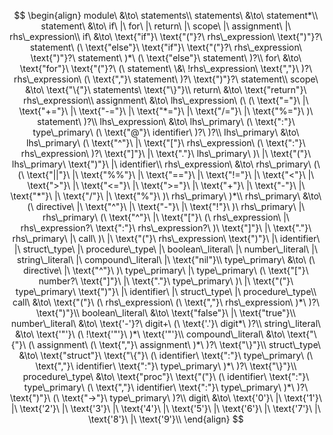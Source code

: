 $$
\begin{align}
module\ &\to\ statements\\
statements\ &\to\ statement*\\
statement\ &\to\ if\ |\ for\ |\ return\ |\ scope\ |\ assignment\ |\ rhs\_expression\\
if\ &\to\ \text{"if"}\ \text{"("}?\ rhs\_expression\ \text{")"}?\ statement\ (\ \text{"else"}\ \text{"if"}\ \text{"("}?\ rhs\_expression\ \text{")"}?\ statement\ )*\ (\ \text{"else"}\ statement\ )?\\
for\ &\to\ \text{"for"}\ \text{"("}?\ (\ statement\ \&\ !rhs\_expression\ \text{","}\ )?\ rhs\_expression\ (\ \text{","}\ statement\ )?\ \text{")"}?\ statement\\
scope\ &\to\ \text{"\{"}\ statements\ \text{"\}"}\\
return\ &\to\ \text{"return"}\ rhs\_expression\\
assignment\ &\to\ lhs\_expression\ (\ (\ \text{"="}\ |\ \text{"+="}\ |\ \text{"-="}\ |\ \text{"*="}\ |\ \text{"/="}\ |\ \text{"%="}\ )\ statement\ )?\\
lhs\_expression\ &\to\ lhs\_primary\ (\ \text{":"}\ type\_primary\ (\ \text{"@"}\ identifier\ )?\ )?\\
lhs\_primary\ &\to\ lhs\_primary\ (\ \text{"^"}\ |\ \text{"["}\ rhs\_expression\ (\ \text{":"}\ rhs\_expression\ )?\ \text{"]"}\ |\ \text{"."}\ lhs\_primary\ )\ |\ \text{"("}\ lhs\_primary\ \text{")"}\ |\ identifier\\
rhs\_expression\ &\to\ rhs\_primary\ (\ (\ \text{"||"}\ |\ \text{"%%"}\ |\ \text{"=="}\ |\ \text{"!="}\ |\ \text{"<"}\ |\ \text{">"}\ |\ \text{"<="}\ |\ \text{">="}\ |\ \text{"+"}\ |\ \text{"-"}\ |\ \text{"*"}\ |\ \text{"/"}\ |\ \text{"%"}\ )\ rhs\_primary\ )*\\
rhs\_primary\ &\to\ (\ directive\ |\ \text{"^"}\ |\ \text{"-"}\ |\ \text{"!"}\ )\ rhs\_primary\ |\ rhs\_primary\ (\ \text{"^"}\ |\ \text{"["}\ (\ rhs\_expression\ |\ rhs\_expression?\ \text{":"}\ rhs\_expression?\ )\ \text{"]"}\ |\ \text{"."}\ rhs\_primary\ |\ call\ )\ |\ \text{"("}\ rhs\_expression\ \text{")"}\ |\ identifier\ |\ struct\_type\ |\ procedure\_type\ |\ boolean\_literal\ |\ number\_literal\ |\ string\_literal\ |\ compound\_literal\ |\ \text{"nil"}\\
type\_primary\ &\to\ (\ directive\ |\ \text{"^"}\ )\ type\_primary\ |\ type\_primary\ (\ \text{"["}\ number?\ \text{"]"}\ |\ \text{"."}\ type\_primary\ )\ |\ \text{"("}\ type\_primary\ \text{")"}\ |\ identifier\ |\ struct\_type\ |\ procedure\_type\\
call\ &\to\ \text{"("}\ (\ rhs\_expression\ (\ \text{","}\ rhs\_expression\ )*\ )?\ \text{")"}\\
boolean\_literal\ &\to\ \text{"false"}\ |\ \text{"true"}\\
number\_literal\ &\to\ \text{'-'}?\ digit+\ (\ \text{'.'}\ digit*\ )?\\
string\_literal\ &\to\ \text{'"'}\ (\ !\text{'"'}\ )*\ \text{'"'}\\
compound\_literal\ &\to\ \text{"\{"}\ (\ assignment\ (\ \text{","}\ assignment\ )*\ )?\ \text{"\}"}\\
struct\_type\ &\to\ \text{"struct"}\ \text{"\{"}\ (\ identifier\ \text{":"}\ type\_primary\ (\ \text{","}\ identifier\ \text{":"}\ type\_primary\ )*\ )?\ \text{"\}"}\\
procedure\_type\ &\to\ \text{"proc"}\ \text{"("}\ (\ identifier\ \text{":"}\ type\_primary\ (\ \text{","}\ identifier\ \text{":"}\ type\_primary\ )*\ )?\ \text{")"}\ (\ \text{"->"}\ type\_primary\ )?\\
digit\ &\to\ \text{'0'}\ |\ \text{'1'}\ |\ \text{'2'}\ |\ \text{'3'}\ |\ \text{'4'}\ |\ \text{'5'}\ |\ \text{'6'}\ |\ \text{'7'}\ |\ \text{'8'}\ |\ \text{'9'}\\
\end{align}
$$
